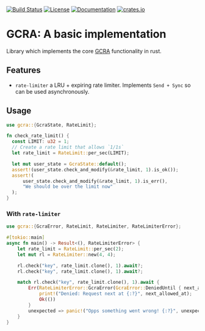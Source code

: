 [![Build Status](https://travis-ci.com/lytefast/gcra.svg?branch=master)](https://travis-ci.com/lytefast/gcra)
[![License](https://img.shields.io/github/license/lytefast/gcra.svg)](LICENSE)
[![Documentation](https://docs.rs/gcra/badge.svg)](https://docs.rs/gcra/)
[![crates.io](https://img.shields.io/crates/v/gcra.svg)](https://crates.io/crates/gcra)

# GCRA: A basic implementation

Library which implements the core
[GCRA](https://en.wikipedia.org/wiki/Generic_cell_rate_algorithm) functionality in rust.

## Features

- `rate-limiter` a LRU + expiring rate limiter. Implements `Send + Sync` so can be used asynchronously.

## Usage

```rust
use gcra::{GcraState, RateLimit};

fn check_rate_limit() {
  const LIMIT: u32 = 1;
  // Create a rate limit that allows `1/1s`
  let rate_limit = RateLimit::per_sec(LIMIT);

  let mut user_state = GcraState::default();
  assert!(user_state.check_and_modify(&rate_limit, 1).is_ok());
  assert!(
      user_state.check_and_modify(&rate_limit, 1).is_err(),
      "We should be over the limit now"
  );
}
```

### With `rate-limiter`

```rust
use gcra::{GcraError, RateLimit, RateLimiter, RateLimiterError};

#[tokio::main]
async fn main() -> Result<(), RateLimiterError> {
    let rate_limit = RateLimit::per_sec(2);
    let mut rl = RateLimiter::new(4, 4);

    rl.check("key", rate_limit.clone(), 1).await?;
    rl.check("key", rate_limit.clone(), 1).await?;

    match rl.check("key", rate_limit.clone(), 1).await {
        Err(RateLimiterError::GcraError(GcraError::DeniedUntil { next_allowed_at })) => {
            print!("Denied: Request next at {:?}", next_allowed_at);
            Ok(())
        }
        unexpected => panic!("Opps something went wrong! {:?}", unexpected),
    }
}
```
